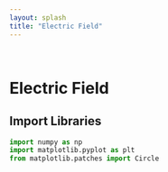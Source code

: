 ```yaml
---
layout: splash
title: "Electric Field"
---
```


<br>

# Electric Field

## Import Libraries

```python
import numpy as np
import matplotlib.pyplot as plt
from matplotlib.patches import Circle
```



